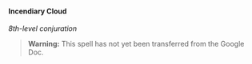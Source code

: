 #### Incendiary Cloud
<!-- markdownlint-disable-next-line no-emphasis-as-heading -->
_8th-level conjuration_

> **Warning:**
> This spell has not yet been transferred from the Google Doc.
